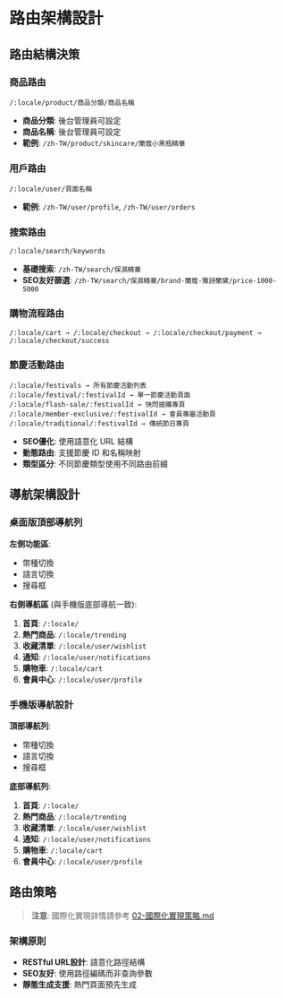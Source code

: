# 路由架構設計

## 路由結構決策

### 商品路由
```
/:locale/product/商品分類/商品名稱
```
- **商品分類**: 後台管理員可設定
- **商品名稱**: 後台管理員可設定
- **範例**: `/zh-TW/product/skincare/蘭蔻小黑瓶精華`

### 用戶路由
```
/:locale/user/頁面名稱
```
- **範例**: `/zh-TW/user/profile`, `/zh-TW/user/orders`

### 搜索路由
```
/:locale/search/keywords
```
- **基礎搜索**: `/zh-TW/search/保濕精華`
- **SEO友好篩選**: `/zh-TW/search/保濕精華/brand-蘭蔻-雅詩蘭黛/price-1000-5000`

### 購物流程路由
```
/:locale/cart → /:locale/checkout → /:locale/checkout/payment → /:locale/checkout/success
```

### 節慶活動路由
```
/:locale/festivals → 所有節慶活動列表
/:locale/festival/:festivalId → 單一節慶活動頁面
/:locale/flash-sale/:festivalId → 快閃搶購專頁
/:locale/member-exclusive/:festivalId → 會員專屬活動頁
/:locale/traditional/:festivalId → 傳統節日專頁
```
- **SEO優化**: 使用語意化 URL 結構
- **動態路由**: 支援節慶 ID 和名稱映射
- **類型區分**: 不同節慶類型使用不同路由前綴

## 導航架構設計

### 桌面版頂部導航列
**左側功能區**:
- 幣種切換
- 語言切換  
- 搜尋框

**右側導航區** (與手機版底部導航一致):
1. **首頁**: `/:locale/`
2. **熱門商品**: `/:locale/trending`
3. **收藏清單**: `/:locale/user/wishlist`
4. **通知**: `/:locale/user/notifications`
5. **購物車**: `/:locale/cart`
6. **會員中心**: `/:locale/user/profile`

### 手機版導航設計

**頂部導航列**:
- 幣種切換
- 語言切換
- 搜尋框

**底部導航列**:
1. **首頁**: `/:locale/`
2. **熱門商品**: `/:locale/trending`
3. **收藏清單**: `/:locale/user/wishlist`
4. **通知**: `/:locale/user/notifications`
5. **購物車**: `/:locale/cart`
6. **會員中心**: `/:locale/user/profile`

## 路由策略

> **注意**: 國際化實現詳情請參考 [02-國際化實現策略.md](./02-國際化實現策略.md)

### 架構原則
- **RESTful URL設計**: 語意化路徑結構
- **SEO友好**: 使用路徑編碼而非查詢參數
- **靜態生成支援**: 熱門頁面預先生成